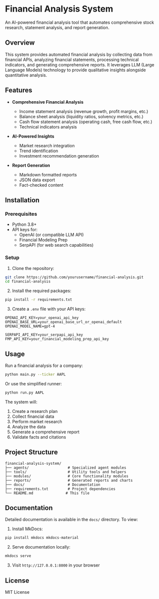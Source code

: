 # Financial Analysis System

An AI-powered financial analysis tool that automates comprehensive stock research, statement analysis, and report generation.

## Overview

This system provides automated financial analysis by collecting data from financial APIs, analyzing financial statements, processing technical indicators, and generating comprehensive reports. It leverages LLM (Large Language Models) technology to provide qualitative insights alongside quantitative analysis.

## Features

- **Comprehensive Financial Analysis**
  - Income statement analysis (revenue growth, profit margins, etc.)
  - Balance sheet analysis (liquidity ratios, solvency metrics, etc.)
  - Cash flow statement analysis (operating cash, free cash flow, etc.)
  - Technical indicators analysis

- **AI-Powered Insights**
  - Market research integration
  - Trend identification
  - Investment recommendation generation

- **Report Generation**
  - Markdown formatted reports
  - JSON data export
  - Fact-checked content

## Installation

### Prerequisites

- Python 3.8+
- API keys for:
  - OpenAI (or compatible LLM API)
  - Financial Modeling Prep
  - SerpAPI (for web search capabilities)

### Setup

1. Clone the repository:
```bash
git clone https://github.com/yourusername/financial-analysis.git
cd financial-analysis
```

2. Install the required packages:
```bash
pip install -r requirements.txt
```

3. Create a `.env` file with your API keys:
```plaintext
OPENAI_API_KEY=your_openai_api_key
OPENAI_BASE_URL=your_openai_base_url_or_openai_default
OPENAI_MODEL_NAME=gpt-4

SERPAPI_API_KEY=your_serpapi_api_key
FMP_API_KEY=your_financial_modeling_prep_api_key
```

## Usage

Run a financial analysis for a company:

```bash
python main.py --ticker AAPL
```

Or use the simplified runner:

```bash
python run.py AAPL
```

The system will:
1. Create a research plan
2. Collect financial data
3. Perform market research
4. Analyze the data
5. Generate a comprehensive report
6. Validate facts and citations

## Project Structure

```
financial-analysis-system/
├── agents/                  # Specialized agent modules
├── tools/                   # Utility tools and helpers
├── modules/                 # Core functionality modules
├── reports/                 # Generated reports and charts
├── docs/                    # Documentation
├── requirements.txt         # Project dependencies
└── README.md               # This file
```

## Documentation

Detailed documentation is available in the `docs/` directory. To view:

1. Install MkDocs:
```bash
pip install mkdocs mkdocs-material
```

2. Serve documentation locally:
```bash
mkdocs serve
```

3. Visit `http://127.0.0.1:8000` in your browser

## License

MIT License
